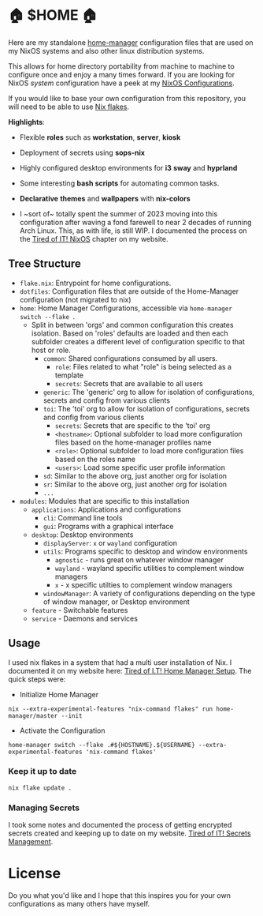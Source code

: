 #  🏠 $HOME 🏠

Here are my standalone [home-manager](https://nix-community.github.io/home-manager/) configuration files that are used on my NixOS systems and also other linux distribution systems.

This allows for home directory portability from machine to machine to configure once and enjoy a many times forward. If you are looking for NixOS _system_ configuration have a peek at my [NixOS Configurations](https://github.com/tiredofit/nixos-config).

If you would like to base your own configuration from this repository, you will need to be able to use [Nix flakes](https://nixos.wiki/wiki/Flakes).

**Highlights**:

- Flexible **roles** such as **workstation**, **server**, **kiosk**
- Deployment of secrets using **sops-nix**
- Highly configured desktop environments for **i3** **sway** and **hyprland**
- Some interesting **bash scripts** for automating common tasks.
- **Declarative** **themes** and **wallpapers** with **nix-colors**

- I ~sort of~ totally spent the summer of 2023 moving into this configuration after waving a fond farewell to near 2 decades of running Arch Linux. This, as with life, is still WIP. I documented the process on the [Tired of IT! NixOS](https://notes.tiredofit.ca/books/linux/chapter/nixos) chapter on my website.

## Tree Structure

- `flake.nix`: Entrypoint for home configurations.
- `dotfiles`: Configuration files that are outside of the Home-Manager configuration (not migrated to nix)
- `home`: Home Manager Configurations, accessible via `home-manager switch --flake `.
  - Split in between 'orgs' and common configuration this creates isolation. Based on 'roles' defaults are loaded
    and then each subfolder creates a different level of configuration specific to that host or role.
    - `common`: Shared configurations consumed by all users.
      - `role`: Files related to what "role" is being selected as a template
      - `secrets`: Secrets that are available to all users
    - `generic`: The 'generic' org to allow for isolation of configurations, secrets and config from various clients
    - `toi`: The 'toi' org to allow for isolation of configurations, secrets and config from various clients
      - `secrets`: Secrets that are specific to the 'toi' org
      - `<hostname>`: Optional subfolder to load more configuration files based on the home-manager profiles name
      - `<role>`: Optional subfolder to load more configuration files based on the roles name
      - `<users>`: Load some specific user profile information
    - `sd`: Similar to the above org, just another org for isolation
    - `sr`: Similar to the above org, just another org for isolation
    - `...`
- `modules`: Modules that are specific to this installation
  - `applications`: Applications and configurations
    - `cli`: Command line tools
    - `gui`: Programs with a graphical interface
  - `desktop`: Desktop environments
    - `displayServer`: `x` or `wayland` configuration
    - `utils`: Programs specific to desktop and window environments
      - `agnostic` - runs great on whatever window manager
      - `wayland` - wayland specific utilities to complement window managers
      - `x` - x specific utilties to complement window managers
    - `windowManager`: A variety of configurations depending on the type of window manager, or Desktop environment
  - `feature` - Switchable features
  - `service` - Daemons and services

## Usage

I used nix flakes in a system that had a multi user installation of Nix. I documented it on my website here: [Tired of I.T! Home Manager Setup](https://notes.tiredofit.ca/books/linux/page/home-manager-setup). The quick steps were:

- Initialize Home Manager

```
nix --extra-experimental-features "nix-command flakes" run home-manager/master --init
```

- Activate the Configuration

```
home-manager switch --flake .#${HOSTNAME}.${USERNAME} --extra-experimental-features 'nix-command flakes'
```

### Keep it up to date

```
nix flake update .
```

### Managing Secrets

I took some notes and documented the process of getting encrypted secrets created and keeping up to date on my website. [Tired of IT! Secrets Management](https://notes.tiredofit.ca/books/linux/page/secrets-management).

# License

Do you what you'd like and I hope that this inspires you for your own configurations as many others have myself.
